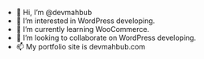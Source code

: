 - 👋 Hi, I’m @devmahbub
- 👀 I’m interested in WordPress developing.
- 🌱 I’m currently learning WooCommerce.
- 💞️ I’m looking to collaborate on WordPress developing.
- 📫 My portfolio site is devmahbub.com

<!---
devmahbub/devmahbub is a ✨ special ✨ repository because its `README.md` (this file) appears on your GitHub profile.
You can click the Preview link to take a look at your changes.
--->
